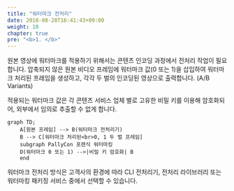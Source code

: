 ```yaml
---
title: "워터마크 전처리"
date: 2018-08-28T16:41:43+09:00
weight: 10
chapter: true
pre: "<b>1. </b>"
---
```


원본 영상에 워터마크를 적용하기 위해서는 콘텐츠 인코딩 과정에서 전처리 작업이 필요합니다. 압축되지 않은 원본 비디오 프레임에 워터마크 값(0 또는 1)을 삽입하여 워터마크 처리된 프레임을 생성하고, 각각 두 벌의 인코딩된 영상으로 출력합니다. (A/B Variants)

적용되는 워터마크 값은 각 콘텐츠 서비스 업체 별로 고유한 비밀 키를 이용해 암호화되어, 외부에서 임의로 추출할 수 없게 합니다.

```mermaid
graph TD;
    A[원본 프레임] --> B(워터마크 전처리기)
    B --> C[워터마크 처리된<br>0, 1 두 벌 프레임]
    subgraph PallyCon 포렌식 워터마킹
    D(워터마크 0 또는 1) -->|비밀 키 암호화| B
    end
```

워터마크 전처리 방식은 고객사의 환경에 따라 CLI 전처리기, 전처리 라이브러리 또는 워터마킹 패키징 서비스 중에서 선택할 수 있습니다.
